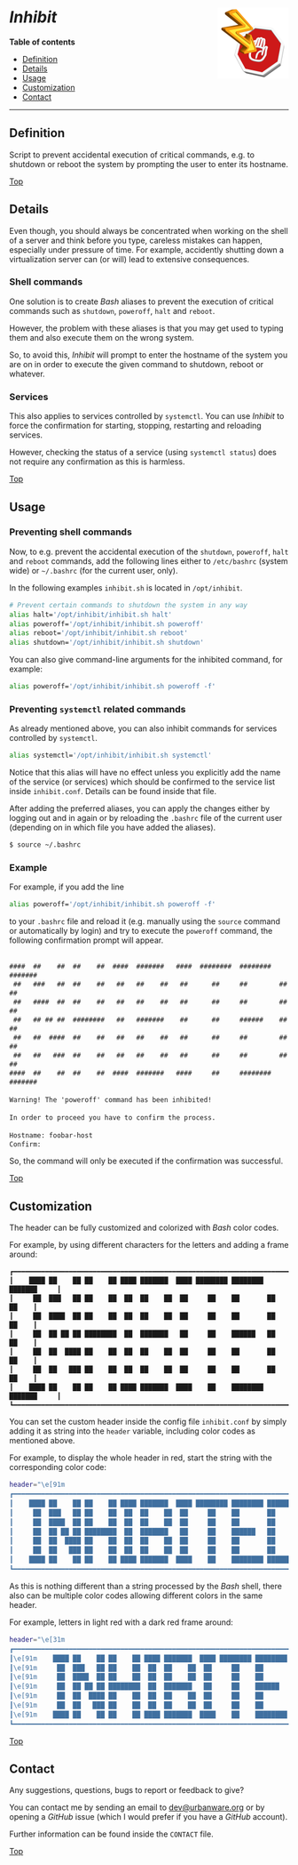 # *Inhibit* <img src="inhibit.png" alt="Inhibit logo" height="128px" width="128px" align="right"/>

**Table of contents**
*   [Definition](#definition)
*   [Details](#details)
*   [Usage](#usage)
*   [Customization](#customization)
*   [Contact](#contact)

----

## Definition

Script to prevent accidental execution of critical commands, e.g. to shutdown or reboot the system by prompting the user to enter its hostname.

[Top](#inhibit-)

## Details

Even though, you should always be concentrated when working on the shell of a server and think before you type, careless mistakes can happen, especially under pressure of time. For example, accidently shutting down a virtualization server can (or will) lead to extensive consequences.

### Shell commands

One solution is to create *Bash* aliases to prevent the execution of critical commands such as `shutdown`, `poweroff`, `halt` and `reboot`.

However, the problem with these aliases is that you may get used to typing them and also execute them on the wrong system.

So, to avoid this, *Inhibit* will prompt to enter the hostname of the system you are on in order to execute the given command to shutdown, reboot or whatever.

### Services

This also applies to services controlled by `systemctl`. You can use *Inhibit* to force the confirmation for starting, stopping, restarting and reloading services.

However, checking the status of a service (using `systemctl status`) does not require any confirmation as this is harmless.

[Top](#inhibit-)

## Usage

### Preventing shell commands

Now, to e.g. prevent the accidental execution of the `shutdown`, `poweroff`, `halt` and `reboot` commands, add the following lines either to `/etc/bashrc` (system wide) or `~/.bashrc` (for the current user, only).

In the following examples `inhibit.sh` is located in `/opt/inhibit`.

```bash
# Prevent certain commands to shutdown the system in any way
alias halt='/opt/inhibit/inhibit.sh halt'
alias poweroff='/opt/inhibit/inhibit.sh poweroff'
alias reboot='/opt/inhibit/inhibit.sh reboot'
alias shutdown='/opt/inhibit/inhibit.sh shutdown'
```

You can also give command-line arguments for the inhibited command, for example:

```bash
alias poweroff='/opt/inhibit/inhibit.sh poweroff -f'
```

### Preventing `systemctl` related commands

As already mentioned above, you can also inhibit commands for services controlled by `systemctl`.

```bash
alias systemctl='/opt/inhibit/inhibit.sh systemctl'
```

Notice that this alias will have no effect unless you explicitly add the name of the service (or services) which should be confirmed to the service list inside `inhibit.conf`. Details can be found inside that file.

After adding the preferred aliases, you can apply the changes either by logging out and in again or by reloading the `.bashrc` file of the current user (depending on in which file you have added the aliases).

```bash
$ source ~/.bashrc
```

### Example

For example, if you add the line

```bash
alias poweroff='/opt/inhibit/inhibit.sh poweroff -f'
```

to your `.bashrc` file and reload it (e.g. manually using the `source` command or automatically by login) and try to execute the `poweroff` command, the following confirmation prompt will appear.

```

####  ##    ##  ##    ##  ####  #######   ####  ########  ########  #######
 ##   ###   ##  ##    ##   ##   ##    ##   ##      ##     ##        ##    ##
 ##   ####  ##  ##    ##   ##   ##    ##   ##      ##     ##        ##    ##
 ##   ## ## ##  ########   ##   #######    ##      ##     ######    ##    ##
 ##   ##  ####  ##    ##   ##   ##    ##   ##      ##     ##        ##    ##
 ##   ##   ###  ##    ##   ##   ##    ##   ##      ##     ##        ##    ##
####  ##    ##  ##    ##  ####  #######   ####     ##     ########  #######

Warning! The 'poweroff' command has been inhibited!

In order to proceed you have to confirm the process.

Hostname: foobar-host
Confirm:

```

So, the command will only be executed if the confirmation was successful.

[Top](#inhibit-)

## Customization

The header can be fully customized and colorized with *Bash* color codes.

For example, by using different characters for the letters and adding a frame around:

```
┏━━━━━━━━━━━━━━━━━━━━━━━━━━━━━━━━━━━━━━━━━━━━━━━━━━━━━━━━━━━━━━━━━━━━━━━━━━━━┓
┃    ████ ██    ██ ██    ██ ████ ███████  ████ ████████ ████████ ███████     ┃
┃     ██  ███   ██ ██    ██  ██  ██    ██  ██     ██    ██       ██    ██    ┃
┃     ██  ████  ██ ██    ██  ██  ██    ██  ██     ██    ██       ██    ██    ┃
┃     ██  ██ ██ ██ ████████  ██  ███████   ██     ██    ██████   ██    ██    ┃
┃     ██  ██  ████ ██    ██  ██  ██    ██  ██     ██    ██       ██    ██    ┃
┃     ██  ██   ███ ██    ██  ██  ██    ██  ██     ██    ██       ██    ██    ┃
┃    ████ ██    ██ ██    ██ ████ ███████  ████    ██    ████████ ███████     ┃
┗━━━━━━━━━━━━━━━━━━━━━━━━━━━━━━━━━━━━━━━━━━━━━━━━━━━━━━━━━━━━━━━━━━━━━━━━━━━━┛
```

You can set the custom header inside the config file `inhibit.conf` by simply adding it as string into the `header` variable, including color codes as mentioned above.

For example, to display the whole header in red, start the string with the corresponding color code:

```bash
header="\e[91m
┏━━━━━━━━━━━━━━━━━━━━━━━━━━━━━━━━━━━━━━━━━━━━━━━━━━━━━━━━━━━━━━━━━━━━━━━━━━━━┓
┃    ████ ██    ██ ██    ██ ████ ███████  ████ ████████ ████████ ███████     ┃
┃     ██  ███   ██ ██    ██  ██  ██    ██  ██     ██    ██       ██    ██    ┃
┃     ██  ████  ██ ██    ██  ██  ██    ██  ██     ██    ██       ██    ██    ┃
┃     ██  ██ ██ ██ ████████  ██  ███████   ██     ██    ██████   ██    ██    ┃
┃     ██  ██  ████ ██    ██  ██  ██    ██  ██     ██    ██       ██    ██    ┃
┃     ██  ██   ███ ██    ██  ██  ██    ██  ██     ██    ██       ██    ██    ┃
┃    ████ ██    ██ ██    ██ ████ ███████  ████    ██    ████████ ███████     ┃
┗━━━━━━━━━━━━━━━━━━━━━━━━━━━━━━━━━━━━━━━━━━━━━━━━━━━━━━━━━━━━━━━━━━━━━━━━━━━━┛"
```

As this is nothing different than a string processed by the *Bash* shell, there also can be multiple color codes allowing different colors in the same header.

For example, letters in light red with a dark red frame around:

```bash
header="\e[31m
┏━━━━━━━━━━━━━━━━━━━━━━━━━━━━━━━━━━━━━━━━━━━━━━━━━━━━━━━━━━━━━━━━━━━━━━━━━━━━┓
┃\e[91m    ████ ██    ██ ██    ██ ████ ███████  ████ ████████ ████████ ███████     \e[31m┃
┃\e[91m     ██  ███   ██ ██    ██  ██  ██    ██  ██     ██    ██       ██    ██    \e[31m┃
┃\e[91m     ██  ████  ██ ██    ██  ██  ██    ██  ██     ██    ██       ██    ██    \e[31m┃
┃\e[91m     ██  ██ ██ ██ ████████  ██  ███████   ██     ██    ██████   ██    ██    \e[31m┃
┃\e[91m     ██  ██  ████ ██    ██  ██  ██    ██  ██     ██    ██       ██    ██    \e[31m┃
┃\e[91m     ██  ██   ███ ██    ██  ██  ██    ██  ██     ██    ██       ██    ██    \e[31m┃
┃\e[91m    ████ ██    ██ ██    ██ ████ ███████  ████    ██    ████████ ███████     \e[31m┃
┗━━━━━━━━━━━━━━━━━━━━━━━━━━━━━━━━━━━━━━━━━━━━━━━━━━━━━━━━━━━━━━━━━━━━━━━━━━━━┛"
```

[Top](#inhibit-)

## Contact

Any suggestions, questions, bugs to report or feedback to give?

You can contact me by sending an email to [dev@urbanware.org](mailto:dev@urbanware.org) or by opening a *GitHub* issue (which I would prefer if you have a *GitHub* account).

Further information can be found inside the `CONTACT` file.

[Top](#inhibit-)
